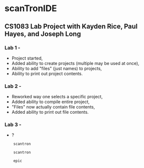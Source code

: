 # scanTronIDE
## CS1083 Lab Project with Kayden Rice, Paul Hayes, and Joseph Long

### Lab 1 -
+ Project started, 
+ Added ability to create projects (multiple may be used at once),
+ Ability to add "files" (just names) to projects, 
+ Ability to print out project contents.

### Lab 2 - 
+ Reworked way one selects a specific project, 
+ Added ability to compile entire project,
+ "Files" now actually contain file contents,
+ Added ability to print out file contents.

### Lab 3 - 
+ ?

```
    scantron

    scantron

    epic
```
